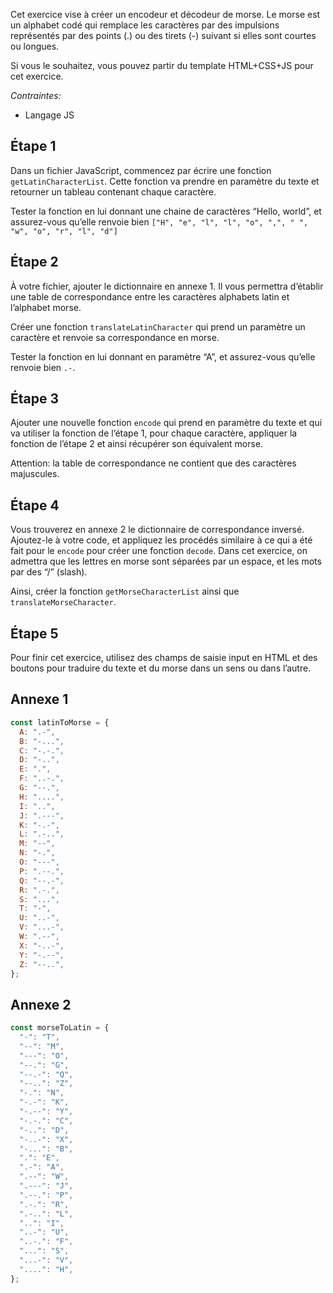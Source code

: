Cet exercice vise à créer un encodeur et décodeur de morse. Le morse est un alphabet codé qui remplace les caractères par des impulsions représentés par des points (.) ou des tirets (-) suivant si elles sont courtes ou longues.

Si vous le souhaitez, vous pouvez partir du template HTML+CSS+JS pour cet exercice.

_Contraintes:_

- Langage JS

## Étape 1

Dans un fichier JavaScript, commencez par écrire une fonction `getLatinCharacterList`. Cette fonction va prendre en paramètre du texte et retourner un tableau contenant chaque caractère.

Tester la fonction en lui donnant une chaine de caractères “Hello, world”, et assurez-vous qu’elle renvoie bien `["H", "e", "l", "l", "o", ",", " ", "w", "o", "r", "l", "d"]`

## Étape 2

À votre fichier, ajouter le dictionnaire en annexe 1. Il vous permettra d’établir une table de correspondance entre les caractères alphabets latin et l’alphabet morse.

Créer une fonction `translateLatinCharacter` qui prend un paramètre un caractère et renvoie sa correspondance en morse.

Tester la fonction en lui donnant en paramètre “A”, et assurez-vous qu’elle renvoie bien `.-`.

## Étape 3

Ajouter une nouvelle fonction `encode` qui prend en paramètre du texte et qui va utiliser la fonction de l’étape 1, pour chaque caractère, appliquer la fonction de l’étape 2 et ainsi récupérer son équivalent morse.

Attention: la table de correspondance ne contient que des caractères majuscules.

## Étape 4

Vous trouverez en annexe 2 le dictionnaire de correspondance inversé. Ajoutez-le à votre code, et appliquez les procédés similaire à ce qui a été fait pour le `encode` pour créer une fonction `decode`.
Dans cet exercice, on admettra que les lettres en morse sont séparées par un espace, et les mots par des “/” (slash).

Ainsi, créer la fonction `getMorseCharacterList` ainsi que `translateMorseCharacter`.

## Étape **5**

Pour finir cet exercice, utilisez des champs de saisie input en HTML et des boutons pour traduire du texte et du morse dans un sens ou dans l’autre.

## Annexe 1

```jsx
const latinToMorse = {
  A: ".-",
  B: "-...",
  C: "-.-.",
  D: "-..",
  E: ".",
  F: "..-.",
  G: "--.",
  H: "....",
  I: "..",
  J: ".---",
  K: "-.-",
  L: ".-..",
  M: "--",
  N: "-.",
  O: "---",
  P: ".--.",
  Q: "--.-",
  R: ".-.",
  S: "...",
  T: "-",
  U: "..-",
  V: "...-",
  W: ".--",
  X: "-..-",
  Y: "-.--",
  Z: "--..",
};
```

## Annexe 2

```jsx
const morseToLatin = {
  "-": "T",
  "--": "M",
  "---": "O",
  "--.": "G",
  "--.-": "Q",
  "--..": "Z",
  "-.": "N",
  "-.-": "K",
  "-.--": "Y",
  "-.-.": "C",
  "-..": "D",
  "-..-": "X",
  "-...": "B",
  ".": "E",
  ".-": "A",
  ".--": "W",
  ".---": "J",
  ".--.": "P",
  ".-.": "R",
  ".-..": "L",
  "..": "I",
  "..-": "U",
  "..-.": "F",
  "...": "S",
  "...-": "V",
  "....": "H",
};
```
